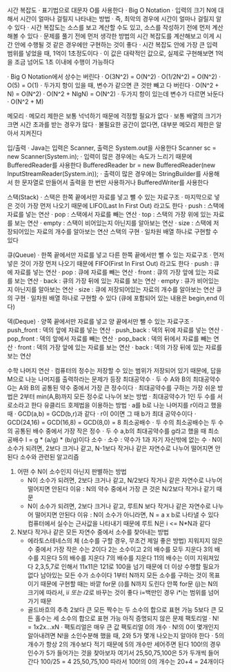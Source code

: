시간 복잡도
 · 표기법으로 대문자 O를 사용한다
 · Big O Notation
 · 입력의 크기 N에 대해서 시간이 얼마나 걸릴지 나타내는 방법
 · 즉, 최악의 경우에 시간이 얼마나 걸릴지 알 수 있다
 · 시간 복잡도는 소스를 보고 계산할 수도 있고, 소스를 작성하기 전에 먼저 계산해볼 수 있다
 · 문제를 풀기 전에 먼저 생각한 방법의 시간 복잡도를 계산해보고 이게 시간 안에 수행될 것 같은 경우에만 구현하는 것이 좋다
 · 시간 복잡도 안에 가장 큰 입력 범위를 넣었을 때, 1억이 1초정도이다
 · 이 값은 대략적인 값으로, 실제로 구현해보면 1억을 조금 넘어도 1초 이내에 수행이 가능하다
 
 · Big O Notation에서 상수는 버린다
   · O(3N^2) = O(N^2)
   · O(1/2N^2) = O(N^2)
   · O(5) = O(1)
 · 두가지 항이 있을 때, 변수가 같으면 큰 것만 빼고 다 버린다
   · O(N^2 + N) = O(N^2)
   · O(N^2 + NlgN) = O(N^2)
 · 두가지 항이 있는데 변수가 다르면 놔둔다
   · O(N^2 + M)
  
메모리
 · 메모리 제한은 보통 넉넉하기 때문에 걱정할 필요가 없다
 · 보통 배열의 크기가 크면 시간 초과를 받는 경우가 많다
 · 불필요한 공간이 없다면, 대부분 메모리 제한은 알아서 지켜진다
 
입/출력
 · Java는 입력은 Scanner, 출력은 System.out을 사용한다 
   Scanner sc = new Scanner(System.in);
 · 입력이 많은 경우에는 속도가 느리기 때문에 BufferedReader를 사용한다
   BufferedReader br = new BufferedReader(new InputStreamReader(System.in));
 · 출력이 많은 경우에는 StringBuilder를 사용해서 한 문자열로 만들어서 출력을 한 번만 사용하거나 BufferedWriter를 사용한다

스택(Stack)
 · 스택은 한쪽 끝에서만 자료를 넣고 뺄 수 있는 자료구조
 · 마지막으로 넣은 것이 가장 먼저 나오기 때문에 LIFO(Last In First Out) 라고도 한다
 · push : 스택에 자료를 넣는 연산
 · pop : 스택에서 자료를 빼는 연산
 · top : 스택의 가장 위에 있는 자료를 보는 연산
 · empty : 스택이 비어있는지 아닌지를 알아보는 연산
 · size : 스택에 저장되어있는 자료의 개수를 알아보는 연산
스택의 구현
 · 일차원 배열 하나로 구현할 수 있다

큐(Queue)
 · 한쪽 끝에서만 자료를 넣고 다른 한쪽 끝에서만 뺄 수 있는 자료구조
 · 먼저 넣은 것이 가장 먼저 나오기 때문에 FIFO(First In First Out) 라고도 한다
 · push : 큐에 자료를 넣는 연산
 · pop : 큐에 자료를 빼는 연산
 · front : 큐의 가장 앞에 있는 자료를 보는 연산
 · back : 큐의 가장 뒤에 있는 자료를 보는 연산
 · empty : 큐가 비어있는지 아닌지를 알아보는 연산
 · size : 큐에 저장되어있는 자료의 개수를 알아보는 연산
큐의 구현
 · 일차원 배열 하나로 구현할 수 있다 (큐에 포함되어 있는 내용은 begin,end 이다)

덱(Deque)
 · 양쪽 끝에서만 자료를 넣고 양 끝에서만 뺄 수 있는 자료구조
 · push_front : 덱의 앞에 자료를 넣는 연산
 · push_back : 덱의 뒤에 자료를 넣는 연산
 · pop_front : 덱의 앞에서 자료를 빼는 연산
 · pop_back : 덱의 뒤에서 자료를 빼는 연산
 · front : 덱의 가장 앞에 있는 자료를 보는 연산
 · back : 덱의 가장 뒤에 있는 자료를 보는 연산

수학
나머지 연산
 · 컴퓨터의 정수는 저장할 수 있는 범위가 저장되어 있기 때문에, 답을 M으로 나눈 나머지를 출력하라는 문제가 등장
최대공약수
 · 두 수 A와 B의 최대공약수 G는 A와 B의 공통된 약수 중에서 가장 큰 정수이다
 · 최대공약수를 구하는 가장 쉬운 방법은 2부터 min(A,B)까지 모든 정수로 나누어 보는 방법
 · 최대공약수가 1인 두 수를 서로소라고 한다
유클리드 호제법을 이용하는 방법
 · a를 b로 나눈 나머지를 r이라고 했을 때
 · GCD(a,b) = GCD(b,r)과 같다
 · r이 0이면 그 때 b가 최대 공약수이다
 · GCD(24,16) = GCD(16,8) = GCD(8,0) = 8
최소공배수
 · 두 수의 최소공배수는 두 수의 공통된 배수 중에서 가장 작은 정수
 · 두 수 a,b의 최대공약수를 g라고 했을 때 최소공배수 l = g * (a/g) * (b/g)이다
소수
 · 소수 : 약수가 1과 자기 자신밖에 없는 수
 · N이 소수가 되려면, 2보다 크거나 같고, N-1보다 작거나 같은 자연수로 나누어 떨어지면 안된다
소수와 관련된 알고리즘
 1. 어떤 수 N이 소수인지 아닌지 판별하는 방법
    - N이 소수가 되려면, 2보다 크거나 같고, N/2보다 작거나 같은 자연수로 나누어 떨어지면 안된다
      이유 : N의 약수 중에서 가장 큰 것은 N/2보다 작거나 같기 때문
    - N이 소수가 되려면, 2보다 크거나 같고, 루트N 보다 작거나 같은 자연수로 나누어 떨어지면 안된다
      이유 : N이 소수가 아니라면, N = a x b로 나타낼 수 있다
      컴퓨터에서 실수는 근사값을 나타내기 때문에 루트 N은 i <= N*N과 같다
 2. N보다 작거나 같은 모든 자연수 중에서 소수를 찾아내는 방법
    - 에라토스테네스의 체 (소수를 구할 경우, 무조건 제일 좋은 방법)
      지워지지 않은 수 중에서 가장 작은 수는 2이다
      2는 소수이고 2의 배수를 모두 지운다
      3의 배수를 지운다
      5의 배수를 지운다
      7의 배수를 지운다
      11의 배수는 이미 지워져있다
      2,3,5,7로 인해서 11x11은 121로 100을 넘기 때문에 더 이상 수행할 필요가 없다
      남아있는 모든 수가 소수이다
      1부터 N까지 모든 소수를 구하는 것이 목표이기 때문에 구현할 때는 바깥 for문 (i)를 N까지 도린다
      안쪽 for문 (j)는 N의 크기에 따라서, i*i 또는 i*2로 바꾸는 것이 좋다
      i=백만인 경우 i*i는 범위를 넘어가기 때문
    - 골드바흐의 추측
      2보다 큰 모든 짝수는 두 소수의 합으로 표현 가능
      5보다 큰 모든 홀수는 세 소수의 합으로 표현 가능
      아직 증명되지 않은 문제
팩토리얼
 · N! = 1x2x...xN
 · 팩토리얼은 매우 큰 값
팩토리얼 0의 개수
 · N!의 0이 몇개인지 알아내려면 N!을 소인수분해 했을 때, 2와 5가 몇개 나오는지 알아야 한다
 · 5의 개수가 항상 2의 개수보다 적기 때문에 5의 개수만 세어주면 된다
   100!의 경우 인수가 5가 들어가는 것을 찾아보자
   여기서 25,50,75,100은
   5가 두개씩 들어간다 
   100/25 = 4
   25,50,75,100
   따라서 100!의 0의 개수는 20+4 = 24개이다
 